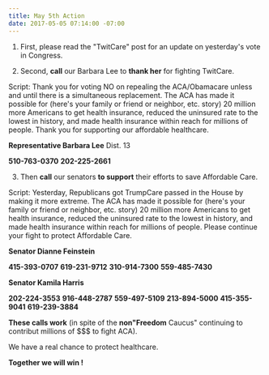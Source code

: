 ```yaml
---
title: May 5th Action
date: 2017-05-05 07:14:00 -07:00
---
```


1. First, please read the "TwitCare" post for an update on yesterday's vote in Congress.

2. Second, **call** our Barbara Lee to **thank her** for fighting TwitCare.

Script:  Thank you for voting NO on repealing the ACA/Obamacare unless and until there is a simultaneous replacement.  The ACA has made it possible for (here's your family or friend or neighbor, etc. story) 20 million more Americans to get health insurance, reduced the uninsured rate to the lowest in history, and made health insurance within reach for millions of people. Thank you for supporting our affordable healthcare.

**Representative Barbara Lee** Dist. 13

**510-763-0370**
**202-225-2661**

3. Then **call** our senators **to support** their efforts to save Affordable Care. 

Script:  Yesterday, Republicans got TrumpCare passed in the House by making it more extreme. The ACA has made it possible for (here's your family or friend or neighbor, etc. story) 20 million more Americans to get health insurance, reduced the uninsured rate to the lowest in history, and made health insurance within reach for millions of people. Please continue your fight to protect Affordable Care.

**Senator Dianne Feinstein**


**415-393-0707**
**619-231-9712**
**310-914-7300**
**559-485-7430**

**Senator Kamila Harris**


**202-224-3553**
**916-448-2787**
**559-497-5109**
**213-894-5000**
**415-355-9041**
**619-239-3884**

**These calls work** (in spite of the **non"Freedom** Caucus" continuing to contribut millions of $$$ to fight ACA).  

We have a real chance to protect healthcare.  

**Together we will win !**  


